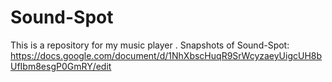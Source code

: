 # Sound-Spot
This is a repository for my music player . 
Snapshots of Sound-Spot:
https://docs.google.com/document/d/1NhXbscHuqR9SrWcyzaeyUigcUH8bUfIbm8esgP0GmRY/edit



